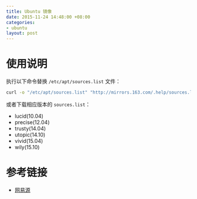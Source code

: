 ```yaml
---
title: Ubuntu 镜像
date: 2015-11-24 14:48:00 +08:00
categories:
- ubuntu
layout: post
---
```


# 使用说明

执行以下命令替换 `/etc/apt/sources.list` 文件：

``` bash
curl -o "/etc/apt/sources.list" "http://mirrors.163.com/.help/sources.list.$(grep -Po '(?<=DISTRIB_CODENAME=).*' /etc/lsb-release)"
```

或者下载相应版本的 `sources.list`：

- lucid(10.04)
- precise(12.04)
- trusty(14.04)
- utopic(14.10)
- vivid(15.04)
- wily(15.10)

# 参考链接

- [网易源](http://mirrors.163.com/.help/ubuntu.html)
